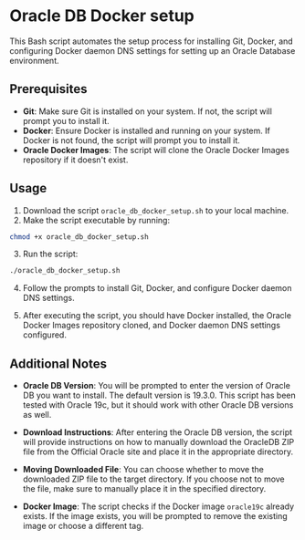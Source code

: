 # Oracle DB Docker setup

This Bash script automates the setup process for installing Git, Docker, and configuring Docker daemon DNS settings for setting up an Oracle Database environment.

## Prerequisites

- **Git**: Make sure Git is installed on your system. If not, the script will prompt you to install it.
- **Docker**: Ensure Docker is installed and running on your system. If Docker is not found, the script will prompt you to install it.
- **Oracle Docker Images**: The script will clone the Oracle Docker Images repository if it doesn't exist.

## Usage

1. Download the script `oracle_db_docker_setup.sh` to your local machine.
2. Make the script executable by running:

```bash
chmod +x oracle_db_docker_setup.sh
```

3. Run the script:
```bash
./oracle_db_docker_setup.sh
```

4. Follow the prompts to install Git, Docker, and configure Docker daemon DNS settings.

5. After executing the script, you should have Docker installed, the Oracle Docker Images repository cloned, and Docker daemon DNS settings configured.


## Additional Notes

- **Oracle DB Version**: You will be prompted to enter the version of Oracle DB you want to install. The default version is 19.3.0. This script has been tested with Oracle 19c, but it should work with other Oracle DB versions as well.

- **Download Instructions**: After entering the Oracle DB version, the script will provide instructions on how to manually download the OracleDB ZIP file from the Official Oracle site and place it in the appropriate directory.

- **Moving Downloaded File**: You can choose whether to move the downloaded ZIP file to the target directory. If you choose not to move the file, make sure to manually place it in the specified directory.

- **Docker Image**: The script checks if the Docker image `oracle19c` already exists. If the image exists, you will be prompted to remove the existing image or choose a different tag.